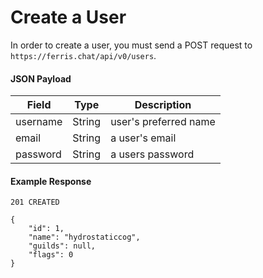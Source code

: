 # Create a User

In order to create a user, you must send a POST request to `https://ferris.chat/api/v0/users`.

#### JSON Payload
| Field | Type | Description |
| ----- | ---- | ----------- |
| username | String | user's preferred name |
| email | String | a user's email |
| password | String | a users password |

#### Example Response

```
201 CREATED

{
    "id": 1,
    "name": "hydrostaticcog",
    "guilds": null,
    "flags": 0
}
```